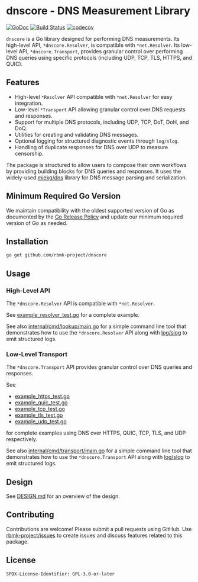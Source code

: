 # dnscore - DNS Measurement Library

[![GoDoc](https://pkg.go.dev/badge/github.com/rbmk-project/dnscore)](https://pkg.go.dev/github.com/rbmk-project/dnscore) [![Build Status](https://github.com/rbmk-project/dnscore/actions/workflows/go.yml/badge.svg)](https://github.com/rbmk-project/dnscore/actions) [![codecov](https://codecov.io/gh/rbmk-project/dnscore/branch/main/graph/badge.svg)](https://codecov.io/gh/rbmk-project/dnscore)

`dnscore` is a Go library designed for performing DNS measurements.  Its high-level
API, `*dnscore.Resolver`, is compatible with `*net.Resolver`. Its low-level API,
`*dnscore.Transport`, provides granular control over performing DNS queries using
specific protocols (including UDP, TCP, TLS, HTTPS, and QUIC).

## Features

- High-level `*Resolver` API compatible with `*net.Resolver` for easy integration.
- Low-level `*Transport` API allowing granular control over DNS requests and responses.
- Support for multiple DNS protocols, including UDP, TCP, DoT, DoH, and DoQ.
- Utilities for creating and validating DNS messages.
- Optional logging for structured diagnostic events through `log/slog`.
- Handling of duplicate responses for DNS over UDP to measure censorship.

The package is structured to allow users to compose their own workflows
by providing building blocks for DNS queries and responses. It uses
the widely-used [miekg/dns](https://github.com/miekg/dns) library for
DNS message parsing and serialization.

## Minimum Required Go Version

We maintain compatibility with the oldest supported version of Go as
documented by the [Go Release Policy](https://golang.org/doc/devel/release.html#policy)
and update our minimum required version of Go as needed.

## Installation

```sh
go get github.com/rbmk-project/dnscore
```

## Usage

### High-Level API

The `*dnscore.Resolver` API is compatible with `*net.Resolver`.

See [example_resolver_test.go](example_resolver_test.go) for a complete example.

See also [internal/cmd/lookup/main.go](internal/cmd/lookup/main.go) for a
simple command line tool that demonstrates how to use the `*dnscore.Resolver` API
along with [log/slog](https://pkg.go.dev/log/slog) to emit structured logs.

### Low-Level Transport

The `*dnscore.Transport` API provides granular control over DNS queries and responses.

See

- [example_https_test.go](example_https_test.go)
- [example_quic_test.go](example_quic_test.go)
- [example_tcp_test.go](example_tcp_test.go)
- [example_tls_test.go](example_tls_test.go)
- [example_udp_test.go](example_udp_test.go)

for complete examples using DNS over HTTPS, QUIC, TCP, TLS, and UDP respectively.

See also [internal/cmd/transport/main.go](internal/cmd/transport/main.go) for
a simple command line tool that demonstrates how to use the `*dnscore.Transport` API
along with [log/slog](https://pkg.go.dev/log/slog) to emit structured logs.

## Design

See [DESIGN.md](DESIGN.md) for an overview of the design.

## Contributing

Contributions are welcome! Please submit a pull requests
using GitHub. Use [rbmk-project/issues](https://github.com/rbmk-project/issues)
to create issues and discuss features related to this package.

## License

```
SPDX-License-Identifier: GPL-3.0-or-later
```
